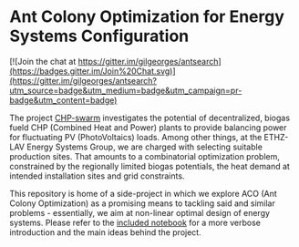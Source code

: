 # Ant Colony Optimization for Energy Systems Configuration

[![Join the chat at https://gitter.im/gilgeorges/antsearch](https://badges.gitter.im/Join%20Chat.svg)](https://gitter.im/gilgeorges/antsearch?utm_source=badge&utm_medium=badge&utm_campaign=pr-badge&utm_content=badge)

The project [CHP-swarm](http://www.chpswarm.ethz.ch) investigates the potential of decentralized, biogas fueld CHP (Combined Heat and Power) plants to provide balancing power for fluctuating PV (PhotoVoltaics) loads.
Among other things, at the ETHZ-LAV Energy Systems Group, we are charged with selecting suitable production sites.
That amounts to a combinatorial optimization problem, constrained by the regionally limited biogas potentials, the heat demand at intended installation sites and grid constraints.

This repository is home of a side-project in which we explore ACO (Ant Colony Optimization) as a promising means to tackling said and similar problems - essentially, we aim at non-linear optimal design of energy systems.
Please refer to the [included notebook](http://nbviewer.ipython.org/github/gilgeorges/antsearch/blob/master/AntSearch%20for%20CHPswarm.ipynb) for a more verbose introduction and the main ideas behind the project.

